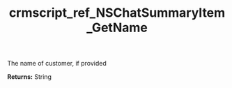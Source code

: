 ﻿---
title: crmscript_ref_NSChatSummaryItem_GetName
description: String NSChatSummaryItem.GetName()
intellisense: NSChatSummaryItem.GetName
keywords: NSChatSummaryItem, GetName
so.topic: reference
---

The name of customer, if provided

**Returns:** String


